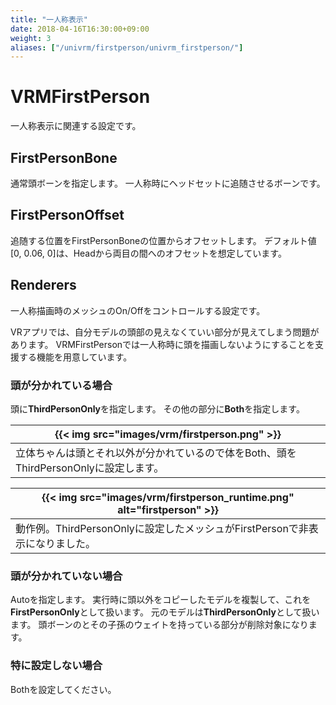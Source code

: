 ```yaml
---
title: "一人称表示"
date: 2018-04-16T16:30:00+09:00
weight: 3
aliases: ["/univrm/firstperson/univrm_firstperson/"]
---
```


# VRMFirstPerson

一人称表示に関連する設定です。


## FirstPersonBone
通常頭ボーンを指定します。
一人称時にヘッドセットに追随させるボーンです。

## FirstPersonOffset
追随する位置をFirstPersonBoneの位置からオフセットします。
デフォルト値[0, 0.06, 0]は、Headから両目の間へのオフセットを想定しています。

## Renderers
一人称描画時のメッシュのOn/Offをコントロールする設定です。

VRアプリでは、自分モデルの頭部の見えなくていい部分が見えてしまう問題があります。
VRMFirstPersonでは一人称時に頭を描画しないようにすることを支援する機能を用意しています。

### 頭が分かれている場合

頭に**ThirdPersonOnly**を指定します。
その他の部分に**Both**を指定します。

|{{< img src="images/vrm/firstperson.png" >}}|
|-----|
|立体ちゃんは頭とそれ以外が分かれているので体をBoth、頭をThirdPersonOnlyに設定します。|

|{{< img src="images/vrm/firstperson_runtime.png" alt="firstperson" >}}|
|-----|
|動作例。ThirdPersonOnlyに設定したメッシュがFirstPersonで非表示になりました。|

### 頭が分かれていない場合

Autoを指定します。
実行時に頭以外をコピーしたモデルを複製して、これを**FirstPersonOnly**として扱います。
元のモデルは**ThirdPersonOnly**として扱います。
頭ボーンのとその子孫のウェイトを持っている部分が削除対象になります。

### 特に設定しない場合

Bothを設定してください。
